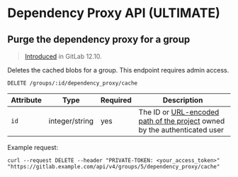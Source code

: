 # Dependency Proxy API **(ULTIMATE)**

## Purge the dependency proxy for a group

> [Introduced](https://gitlab.com/gitlab-org/gitlab/-/issues/11631) in GitLab 12.10.

Deletes the cached blobs for a group. This endpoint requires admin access.

```
DELETE /groups/:id/dependency_proxy/cache
```

| Attribute | Type | Required | Description |
| --------- | ---- | -------- | ----------- |
| `id`      | integer/string | yes | The ID or [URL-encoded path of the project](README.md#namespaced-path-encoding) owned by the authenticated user |

Example request:

```shell
curl --request DELETE --header "PRIVATE-TOKEN: <your_access_token>" "https://gitlab.example.com/api/v4/groups/5/dependency_proxy/cache"
```
